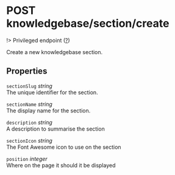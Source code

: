 # <span class="badge badge-light">POST</span> <span class="badge badge-light">knowledgebase/section/create</span>

!> Privileged endpoint ([?](privileged.md))

Create a new knowledgebase section.

## Properties

`sectionSlug` *string*  
The unique identifier for the section.

`sectionName` *string*  
The display name for the section.

`description` *string*  
A description to summarise the section

`sectionIcon` *string*  
The Font Awesome icon to use on the section

`position` *integer*  
Where on the page it should it be displayed



